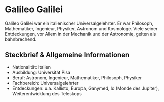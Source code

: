 # Galileo Galilei

Galileo Galilei war ein italienischer Universalgelehrter. Er war Philosoph, Mathematiker, Ingenieur, Physiker, Astronom und Kosmologe. Viele seiner Entdeckungen, vor Allem in der Mechanik und der Astronomie, gelten als bahnbrechend.

## Steckbrief & Allgemeine Informationen

* Nationalität: Italien
* Ausbildung: Universität Pisa
* Beruf: Astronom, Ingenieur, Mathematiker, Philosoph, Physiker
* Fachbereich: Universalgelehrter
* Entdeckungen: u.a. Kallisto, Europa, Ganymed, Io (Monde des Jupiter), Weiterentwicklung des Teleskops


